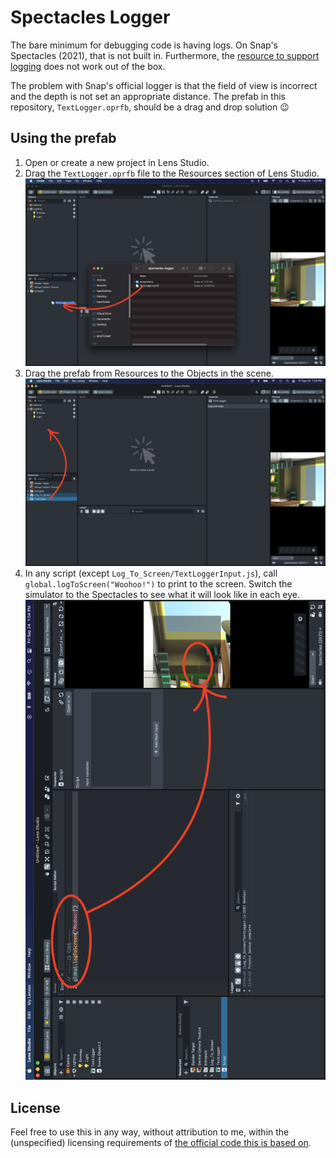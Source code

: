 # Spectacles Logger

The bare minimum for debugging code is having logs. On Snap's Spectacles (2021), that is not built in. Furthermore, the [resource to support logging](https://lensstudio.snapchat.com/guides/scripting/debugging/) does not work out of the box.

The problem with Snap's official logger is that the field of view is incorrect and the depth is not set an appropriate distance. The prefab in this repository, `TextLogger.oprfb`, should be a drag and drop solution 😉

## Using the prefab

1. Open or create a new project in Lens Studio.
2. Drag the `TextLogger.oprfb` file to the Resources section of Lens Studio.
![Drag the prefab object](./screenshots/drag-prefab.png)
3. Drag the prefab from Resources to the Objects in the scene.
![Drag the prefab to the scene](./screenshots/instantiate.png)
4. In any script (except `Log_To_Screen/TextLoggerInput.js`), call `global.logToScreen("Woohoo!")` to print to the screen. Switch the simulator to the Spectacles to see what it will look like in each eye.
![Call global.logToScreen](./screenshots/message.png)

## License

Feel free to use this in any way, without attribution to me, within the (unspecified) licensing requirements of [the official code this is based on](https://lensstudio.snapchat.com/guides/scripting/debugging/).
